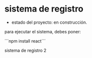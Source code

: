 <h1> sistema de registro</h1>

- estado del proyecto: en construcción.

para ejecutar el sistema, debes poner: 

´´´npm install react´´´

sistema de registro 2
